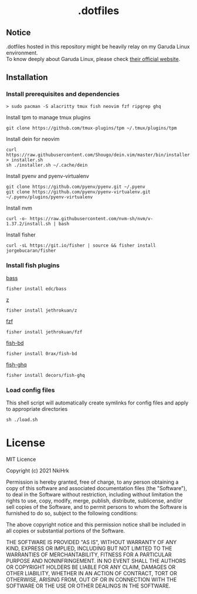 # <p align="middle">.dotfiles</p>

## Notice

.dotfiles hosted in this repository might be heavily relay on my Garuda Linux environment.<br>
To know deeply about Garuda Linux, please check [their official website](https://garudalinux.org/).

## Installation

### Install prerequisites and dependencies

```
> sudo pacman -S alacritty tmux fish neovim fzf ripgrep ghq

```

Install tpm to manage tmux plugins

```
git clone https://github.com/tmux-plugins/tpm ~/.tmux/plugins/tpm
```

Install dein for neovim

```
curl https://raw.githubusercontent.com/Shougo/dein.vim/master/bin/installer.sh > installer.sh
sh ./installer.sh ~/.cache/dein
```

Install pyenv and pyenv-virtualenv

```
git clone https://github.com/pyenv/pyenv.git ~/.pyenv
git clone https://github.com/pyenv/pyenv-virtualenv.git ~/.pyenv/plugins/pyenv-virtualenv
```

Install nvm

```
curl -o- https://raw.githubusercontent.com/nvm-sh/nvm/v-1.37.2/install.sh | bash
```

Install fisher

```
curl -sL https://git.io/fisher | source && fisher install jorgebucaran/fisher
```

### Install fish plugins

[bass](https://github.com/edc/bass)

```
fisher install edc/bass
```

[z](https://github.com/jethrokuan/z)

```
fisher install jethrokuan/z
```

[fzf](https://github.com/jethrokuan/fzf)

```
fisher install jethrokuan/fzf
```

[fish-bd](https://github.com/0rax/fish-bd)

```
fisher install 0rax/fish-bd
```

[fish-ghq](https://github.com/decors/fish-ghq)

```
fisher install decors/fish-ghq
```

### Load config files

This shell script will automatically create symlinks for config files and apply to appropriate directories

```
sh ./load.sh
```

# License

MIT Licence

Copyright (c) 2021 NkiHrk

Permission is hereby granted, free of charge, to any person obtaining a copy of this software and associated documentation files (the "Software"), to deal in the Software without restriction, including without limitation the rights to use, copy, modify, merge, publish, distribute, sublicense, and/or sell copies of the Software, and to permit persons to whom the Software is furnished to do so, subject to the following conditions:

The above copyright notice and this permission notice shall be included in all copies or substantial portions of the Software.

THE SOFTWARE IS PROVIDED "AS IS", WITHOUT WARRANTY OF ANY KIND, EXPRESS OR IMPLIED, INCLUDING BUT NOT LIMITED TO THE WARRANTIES OF MERCHANTABILITY, FITNESS FOR A PARTICULAR PURPOSE AND NONINFRINGEMENT. IN NO EVENT SHALL THE AUTHORS OR COPYRIGHT HOLDERS BE LIABLE FOR ANY CLAIM, DAMAGES OR OTHER LIABILITY, WHETHER IN AN ACTION OF CONTRACT, TORT OR OTHERWISE, ARISING FROM, OUT OF OR IN CONNECTION WITH THE SOFTWARE OR THE USE OR OTHER DEALINGS IN THE SOFTWARE.
